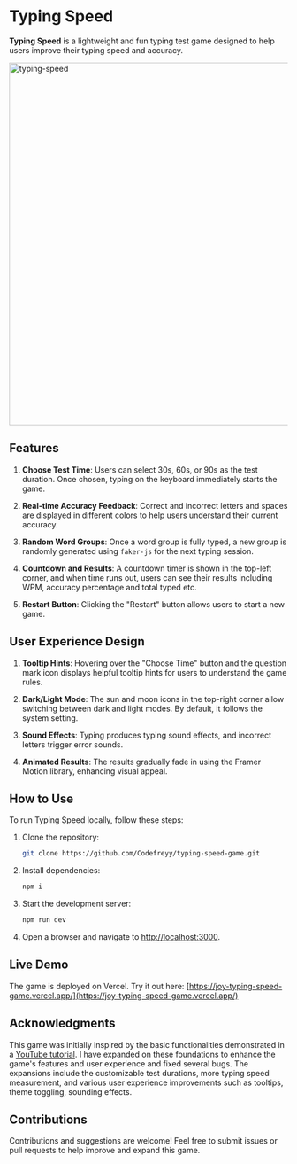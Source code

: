 # Typing Speed

**Typing Speed** is a lightweight and fun typing test game designed to help users improve their typing speed and accuracy.

<img width="654" alt="typing-speed" src="https://github.com/Codefreyy/typing-speed-game/assets/104683968/35501801-6a77-4d65-abab-b6e02af1ded9">


## Features

1. **Choose Test Time**: Users can select 30s, 60s, or 90s as the test duration. Once chosen, typing on the keyboard immediately starts the game.
   
2. **Real-time Accuracy Feedback**: Correct and incorrect letters and spaces are displayed in different colors to help users understand their current accuracy.
   
4. **Random Word Groups**: Once a word group is fully typed, a new group is randomly generated using `faker-js` for the next typing session.
   
5. **Countdown and Results**: A countdown timer is shown in the top-left corner, and when time runs out, users can see their results including WPM, accuracy percentage and total typed etc.
   
6. **Restart Button**: Clicking the "Restart" button allows users to start a new game.

## User Experience Design

1. **Tooltip Hints**: Hovering over the "Choose Time" button and the question mark icon displays helpful tooltip hints for users to understand the game rules.
   
2. **Dark/Light Mode**: The sun and moon icons in the top-right corner allow switching between dark and light modes. By default, it follows the system setting.
   
3. **Sound Effects**: Typing produces typing sound effects, and incorrect letters trigger error sounds.
   
4. **Animated Results**: The results gradually fade in using the Framer Motion library, enhancing visual appeal.

## How to Use

To run Typing Speed locally, follow these steps:

1. Clone the repository:
    ```bash
    git clone https://github.com/Codefreyy/typing-speed-game.git
    ```
   
2. Install dependencies:
    ```bash
    npm i
    ```
   
3. Start the development server:
    ```bash
    npm run dev
    ```
   
4. Open a browser and navigate to [http://localhost:3000](http://localhost:3000).

## Live Demo

The game is deployed on Vercel. Try it out here:
[https://joy-typing-speed-game.vercel.app/](https://joy-typing-speed-game.vercel.app/)

## Acknowledgments

This game was initially inspired by the basic functionalities demonstrated in a [YouTube tutorial](https://www.youtube.com/watch?v=oc7BMlIU3VY). I have expanded on these foundations to enhance the game's features and user experience and fixed several bugs. The expansions include the customizable test durations, more typing speed measurement, and various user experience improvements such as tooltips, theme toggling, sounding effects. 


## Contributions

Contributions and suggestions are welcome! Feel free to submit issues or pull requests to help improve and expand this game.
